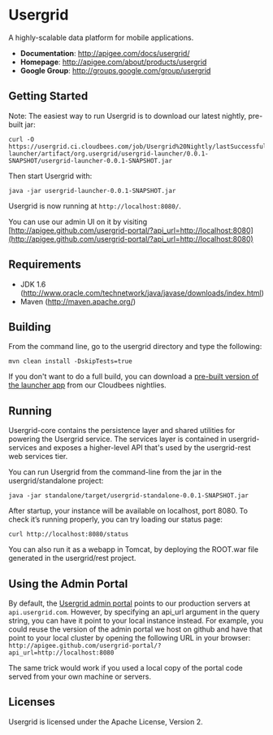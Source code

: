 # Usergrid
A highly-scalable data platform for mobile applications.

* **Documentation**: http://apigee.com/docs/usergrid/
* **Homepage**: http://apigee.com/about/products/usergrid
* **Google Group**: http://groups.google.com/group/usergrid


## Getting Started

Note: The easiest way to run Usergrid is to download our latest nightly, pre-built jar:

    curl -O https://usergrid.ci.cloudbees.com/job/Usergrid%20Nightly/lastSuccessfulBuild/org.usergrid$usergrid-launcher/artifact/org.usergrid/usergrid-launcher/0.0.1-SNAPSHOT/usergrid-launcher-0.0.1-SNAPSHOT.jar
    
Then start Usergrid with:

    java -jar usergrid-launcher-0.0.1-SNAPSHOT.jar

Usergrid is now running at `http://localhost:8080/`.

You can use our admin UI on it by visiting [http://apigee.github.com/usergrid-portal/?api_url=http://localhost:8080](http://apigee.github.com/usergrid-portal/?api_url=http://localhost:8080)

## Requirements

* JDK 1.6 (http://www.oracle.com/technetwork/java/javase/downloads/index.html)
* Maven (http://maven.apache.org/)

## Building

From the command line, go to the usergrid directory and type the following:

    mvn clean install -DskipTests=true

If you don't want to do a full build, you can download a [pre-built version of the launcher app](https://usergrid.ci.cloudbees.com/job/Usergrid%20Nightly/lastSuccessfulBuild/org.usergrid$usergrid-launcher/artifact/org.usergrid/usergrid-launcher/0.0.1-SNAPSHOT/usergrid-launcher-0.0.1-SNAPSHOT.jar) from our Cloudbees nightlies.

## Running

Usergrid-core contains the persistence layer and shared utilities for powering the Usergrid service. The services layer is contained in usergrid-services and exposes a higher-level API that's used by the usergrid-rest web services tier.

You can run Usergrid from the command-line from the
jar in the usergrid/standalone project:

    java -jar standalone/target/usergrid-standalone-0.0.1-SNAPSHOT.jar

After startup, your instance will be available on localhost, port 8080.
To check it’s running properly, you can try loading our status page:

    curl http://localhost:8080/status

You can also run it as a webapp in Tomcat, by deploying the ROOT.war file generated in the usergrid/rest project.

## Using the Admin Portal

By default, the [Usergrid admin portal](https://github.com/apigee/usergrid-portal) points to our production servers at `api.usergrid.com`. However, by specifying an api_url argument in the query string, you can have it point to
your local instance instead. For example, you could reuse the version of the admin portal we host on github and have that point to your local cluster by opening the following URL in your browser:
`http://apigee.github.com/usergrid-portal/?api_url=http://localhost:8080`

The same trick would work if you used a local copy of the portal code served from your own machine or servers.

## Licenses

Usergrid is licensed under the Apache License, Version 2.


